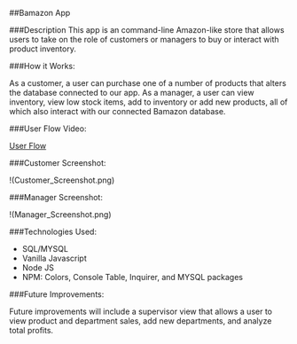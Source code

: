 ##Bamazon App

###Description 
This app is an command-line Amazon-like store that allows users to take on the role of customers or managers to buy or interact with product inventory. 

###How it Works:

As a customer, a user can purchase one of a number of products that alters the database connected to our app. As a manager, a user can view inventory, view low stock items, add to inventory or add new products, all of which also interact with our connected Bamazon database. 

###User Flow Video: 

[User Flow](https://drive.google.com/file/d/14UxSR3cnsJ1oS7lSxAvN0Yc0JY4InQEn/view)

###Customer Screenshot:

!(Customer_Screenshot.png)

###Manager Screenshot:

!(Manager_Screenshot.png)

###Technologies Used:  
 - SQL/MYSQL
 - Vanilla Javascript
 - Node JS
 - NPM: Colors, Console Table, Inquirer, and MYSQL packages

###Future Improvements: 

Future improvements will include a supervisor view that allows a user to view product and department sales, add new departments, and analyze total profits.
